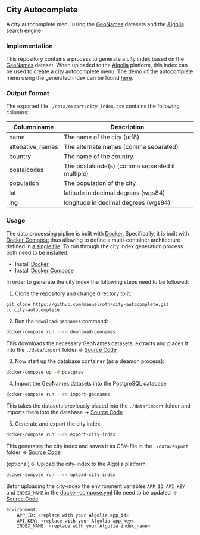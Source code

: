 ## City Autocomplete
A city autocomplete menu using the [GeoNames](http://www.geonames.org/) datasets and the [Algolia](https://www.algolia.com/) search engine

### Implementation

This repository contains a process to generate a city index based on the [GeoNames](http://www.geonames.org/) dataset. When uploaded to the [Algolia](https://www.algolia.com/) platform, this index can be used to create a city autocomplete menu. The demo of the autocomplete menu using the generated index can be found [here](https://manuelroth.github.io/city-autocomplete/).

### Output Format

The exported file `./data/export/city_index.csv` contains the following columns:

| Column name      | Description                                     |
|------------------|-------------------------------------------------|
| name             | The name of the city (utf8)                     |
| altenative_names | The alternate names (comma separated)           |
| country          | The name of the country                         |
| postalcodes      | The postalcode(s) (comma separated if multiple) |
| population       | The population of the city                      |
| lat              | latitude in decimal degrees (wgs84)             |
| lng              | longitude in decimal degrees (wgs84)            |

### Usage
The data processing pipline is built with [Docker](https://www.docker.com/). Specifically, it is built with [Docker Compose](https://docs.docker.com/compose/) thus allowing to define a multi-container architecture defined in [a single file](https://github.com/manuelroth/city-autocomplete/blob/master/docker-compose.yml). To run through the city index generation process both need to be installed:

- Install [Docker](https://docs.docker.com/engine/installation/)
- Install [Docker Compose](https://docs.docker.com/compose/install/)

In order to generate the city index the following steps need to be followed:

1. Clone the repository and change directory to it:

```bash
git clone https://github.com/manuelroth/city-autocomplete.git
cd city-autocomplete
```

2. Run the `download-geonames` command:

```bash
docker-compose run --rm download-geonames
```

This downloads the necessary GeoNames datasets, extracts and places it into the `./data/import` folder -> [Source Code](https://github.com/manuelroth/city-autocomplete/blob/master/src/download-geonames/download_geonames.sh)

3. Now start up the database container (as a deamon process):

```bash
docker-compose up -d postgres
```

4. Import the GeoNames datasets into the PostgreSQL database:

```bash
docker-compose run --rm import-geonames
```

This takes the datasets previously placed into the `./data/import` folder and imports them into the database -> [Source Code](https://github.com/manuelroth/city-autocomplete/blob/master/src/import-geonames/import_geonames.sql)

5. Generate and export the city index:

```bash
docker-compose run --rm export-city-index
```

This generates the city index and saves it as CSV-file in the `./data/export` folder -> [Source Code](https://github.com/manuelroth/city-autocomplete/blob/master/src/export-city-index/export_city_index.sql)

(optional) 6. Upload the city-index to the Algolia platform:

```bash
docker-compose run --rm upload-city-index
```

Befor uploading the city-index the environment variables `APP_ID`, `API_KEY` and `INDEX_NAME` in the [docker-compose.yml](https://github.com/manuelroth/city-autocomplete/blob/master/docker-compose.yml#L30) file need to be updated -> [Source Code](https://github.com/manuelroth/city-autocomplete/blob/master/src/upload-city-index/Dockerfile)

```bash
environment:
    APP_ID: <replace with your Algolia app_id>
    API_KEY: <replace with your Algolia app_key>
    INDEX_NAME: <replace with your Algolia index_name>
```
